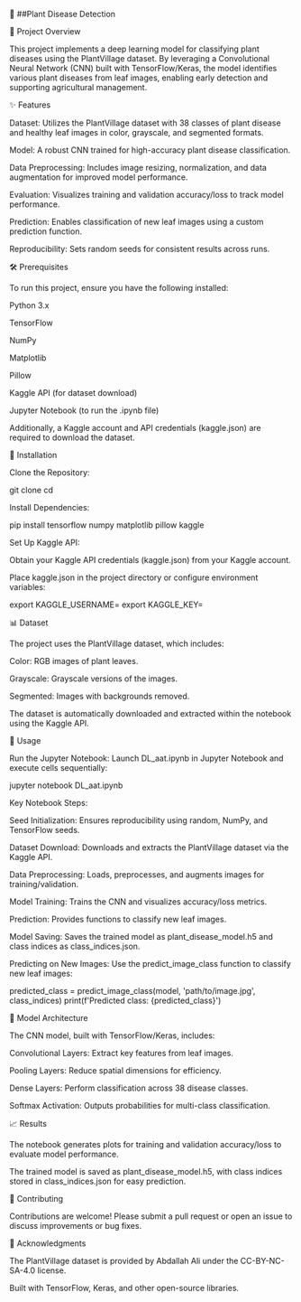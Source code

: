 🌱 ##Plant Disease Detection

📝 Project Overview

This project implements a deep learning model for classifying plant diseases using the PlantVillage dataset. By leveraging a Convolutional Neural Network (CNN) built with TensorFlow/Keras, the model identifies various plant diseases from leaf images, enabling early detection and supporting agricultural management.



✨ Features





Dataset: Utilizes the PlantVillage dataset with 38 classes of plant disease and healthy leaf images in color, grayscale, and segmented formats.



Model: A robust CNN trained for high-accuracy plant disease classification.



Data Preprocessing: Includes image resizing, normalization, and data augmentation for improved model performance.



Evaluation: Visualizes training and validation accuracy/loss to track model performance.



Prediction: Enables classification of new leaf images using a custom prediction function.



Reproducibility: Sets random seeds for consistent results across runs.



🛠️ Prerequisites

To run this project, ensure you have the following installed:





Python 3.x



TensorFlow



NumPy



Matplotlib



Pillow



Kaggle API (for dataset download)



Jupyter Notebook (to run the .ipynb file)

Additionally, a Kaggle account and API credentials (kaggle.json) are required to download the dataset.



🚀 Installation





Clone the Repository:

git clone <repository-url>
cd <repository-directory>



Install Dependencies:

pip install tensorflow numpy matplotlib pillow kaggle



Set Up Kaggle API:





Obtain your Kaggle API credentials (kaggle.json) from your Kaggle account.



Place kaggle.json in the project directory or configure environment variables:

export KAGGLE_USERNAME=<your-username>
export KAGGLE_KEY=<your-api-key>



📊 Dataset

The project uses the PlantVillage dataset, which includes:





Color: RGB images of plant leaves.



Grayscale: Grayscale versions of the images.



Segmented: Images with backgrounds removed.

The dataset is automatically downloaded and extracted within the notebook using the Kaggle API.



📖 Usage





Run the Jupyter Notebook: Launch DL_aat.ipynb in Jupyter Notebook and execute cells sequentially:

jupyter notebook DL_aat.ipynb



Key Notebook Steps:





Seed Initialization: Ensures reproducibility using random, NumPy, and TensorFlow seeds.



Dataset Download: Downloads and extracts the PlantVillage dataset via the Kaggle API.



Data Preprocessing: Loads, preprocesses, and augments images for training/validation.



Model Training: Trains the CNN and visualizes accuracy/loss metrics.



Prediction: Provides functions to classify new leaf images.



Model Saving: Saves the trained model as plant_disease_model.h5 and class indices as class_indices.json.



Predicting on New Images: Use the predict_image_class function to classify new leaf images:

predicted_class = predict_image_class(model, 'path/to/image.jpg', class_indices)
print(f'Predicted class: {predicted_class}')



🧠 Model Architecture

The CNN model, built with TensorFlow/Keras, includes:





Convolutional Layers: Extract key features from leaf images.



Pooling Layers: Reduce spatial dimensions for efficiency.



Dense Layers: Perform classification across 38 disease classes.



Softmax Activation: Outputs probabilities for multi-class classification.



📈 Results





The notebook generates plots for training and validation accuracy/loss to evaluate model performance.



The trained model is saved as plant_disease_model.h5, with class indices stored in class_indices.json for easy prediction.

🤝 Contributing

Contributions are welcome! Please submit a pull request or open an issue to discuss improvements or bug fixes.



🙏 Acknowledgments





The PlantVillage dataset is provided by Abdallah Ali under the CC-BY-NC-SA-4.0 license.



Built with TensorFlow, Keras, and other open-source libraries.
